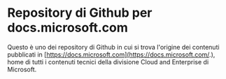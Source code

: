 # <a name="docsmicrosoftcom-github-repository"></a>Repository di Github per docs.microsoft.com

Questo è uno dei repository di Github in cui si trova l'origine dei contenuti pubblicati in [https://docs.microsoft.com](https://docs.microsoft.com/.), home di tutti i contenuti tecnici della divisione Cloud and Enterprise di Microsoft.


<!--HONumber=Jan17_HO1-->


